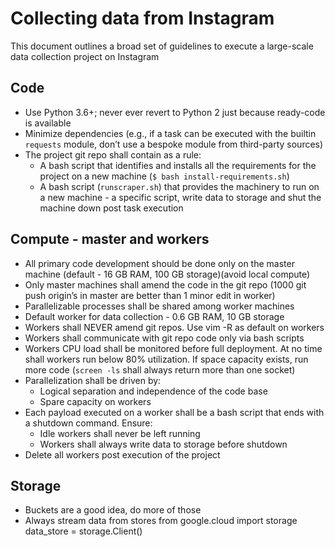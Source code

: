 # Collecting data from Instagram

This document outlines a broad set of guidelines to execute a large-scale data collection project on Instagram

## Code
 - Use Python 3.6+; never ever revert to Python 2 just because ready-code is available
 - Minimize dependencies (e.g., if a task can be executed with the builtin `requests` module, don’t use a bespoke module from third-party sources)
 - The project git repo shall contain as a rule:
     - A bash script that identifies and installs all the requirements for the project on a new machine (`$ bash install-requirements.sh`)
     - A bash script (`runscraper.sh`) that provides the machinery to run on a new machine - a specific script, write data to storage and shut the machine down post task execution 

## Compute - master and workers

- All primary code development should be done only on the master machine (default - 16 GB RAM, 100 GB storage)(avoid local compute)
- Only master machines shall amend the code in the git repo (1000 git push origin’s in master are better than 1 minor edit in worker)
- Parallelizable processes shall be shared among worker machines 
- Default worker for data collection - 0.6 GB RAM, 10 GB storage
- Workers shall NEVER amend git repos. Use vim -R as default on workers
- Workers shall communicate with git repo code only via bash scripts
- Workers CPU load shall be monitored before full deployment. At no time shall workers run below 80% utilization. If space capacity exists, run more code (`screen -ls` shall always return more than one socket)
- Parallelization shall be driven by:
    - Logical separation and independence of the code base
    - Spare capacity on workers
- Each payload executed on a worker shall be a bash script that ends with a shutdown command. Ensure:
    - Idle workers shall never be left running
    - Workers shall always write data to storage before shutdown
- Delete all workers post execution of the project

## Storage
- Buckets are a good idea, do more of those
- Always stream data from stores
                from google.cloud import storage
                data_store = storage.Client()

